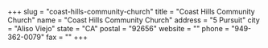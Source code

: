 +++
slug = "coast-hills-community-church"
title = "Coast Hills Community Church"
name = "Coast Hills Community Church"
address = "5 Pursuit"
city = "Aliso Viejo"
state = "CA"
postal = "92656"
website = ""
phone = "949-362-0079"
fax = ""
+++
